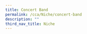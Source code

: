 ```yaml
---
title: Concert Band
permalink: /cca/Niche/concert-band
description: ""
third_nav_title: Niche
---
```

